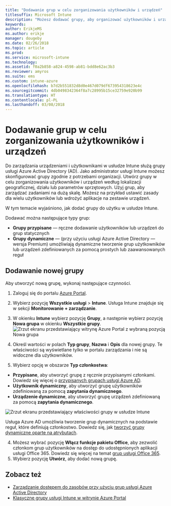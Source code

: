 ```yaml
---
title: "Dodawanie grup w celu zorganizowania użytkowników i urządzeń"
titlesuffix: Microsoft Intune
description: "Możesz dodawać grupy, aby organizować użytkowników i urządzenia na podstawie lokalizacji geograficznej, działu lub kryteriów dotyczących sprzętu."
keywords: 
author: ErikjeMS
ms.author: erikje
manager: dougeby
ms.date: 02/26/2018
ms.topic: article
ms.prod: 
ms.service: microsoft-intune
ms.technology: 
ms.assetid: f0a2b858-a824-4598-ab81-bdd8e62ac3b3
ms.reviewer: amyros
ms.suite: ems
ms.custom: intune-azure
ms.openlocfilehash: b7d2b551832d8d0e467d079df673954318623e4c
ms.sourcegitcommit: 4db0498342364f8a7c28995b15ce32759e920b99
ms.translationtype: HT
ms.contentlocale: pl-PL
ms.lasthandoff: 03/08/2018
---
```

# <a name="add-groups-to-organize-users-and-devices"></a>Dodawanie grup w celu zorganizowania użytkowników i urządzeń
Do zarządzania urządzeniami i użytkownikami w usłudze Intune służą grupy usługi Azure Active Directory (AD). Jako administrator usługi Intune możesz skonfigurować grupy zgodnie z potrzebami organizacji. Utwórz grupy w celu zorganizowania użytkowników i urządzeń według lokalizacji geograficznej, działu lub parametrów sprzętowych. Użyj grup, aby zarządzać zadaniami na dużą skalę. Możesz na przykład ustawić zasady dla wielu użytkowników lub wdrożyć aplikacje na zestawie urządzeń.

W tym temacie wyjaśniono, jak dodać grupy do użytku w usłudze Intune.

Dodawać można następujące typy grup:
- **Grupy przypisane** — ręczne dodawanie użytkowników lub urządzeń do grup statycznych
- **Grupy dynamiczne** — (przy użyciu usługi Azure Active Directory — wersja Premium) umożliwiają dynamiczne tworzenie grup użytkowników lub urządzeń zdefiniowanych za pomocą prostych lub zaawansowanych reguł

## <a name="add-a-new-group"></a>Dodawanie nowej grupy

Aby utworzyć nową grupę, wykonaj następujące czynności.
1. Zaloguj się do portalu [Azure Portal](https://portal.azure.com).
2. Wybierz pozycję **Wszystkie usługi** > **Intune**. Usługa Intune znajduje się w sekcji **Monitorowanie + zarządzanie**.
3. W okienku **Intune** wybierz pozycję **Grupy**, a następnie wybierz pozycję **Nowa grupa** w okienku **Wszystkie grupy**.
  ![Zrzut ekranu przedstawiający witrynę Azure Portal z wybraną pozycją Nowa grupa](./media/groups-add-new.png)
2. Określ wartości w polach **Typ grupy**, **Nazwa** i **Opis** dla nowej grupy. Te właściwości są wyświetlane tylko w portalu zarządzania i nie są widoczne dla użytkowników.

3. Wybierz opcję w obszarze **Typ członkostwa**:
  - **Przypisane**, aby utworzyć grupę z ręcznie przypisanymi członkami. Dowiedz się więcej o [przypisanych grupach usługi Azure AD](https://docs.microsoft.com/azure/active-directory/active-directory-groups-create-azure-portal).
  - **Użytkownik dynamiczny**, aby utworzyć grupę użytkowników zdefiniowaną za pomocą **zapytania dynamicznego**.
  - **Urządzenie dynamiczne**, aby utworzyć grupę urządzeń zdefiniowaną za pomocą **zapytania dynamicznego**.

  ![Zrzut ekranu przedstawiający właściwości grupy w usłudze Intune](./media/groups-add-properties.png)

  Usługa Azure AD umożliwia tworzenie grup dynamicznych na podstawie reguł, które definiują członkostwo. Dowiedz się, jak [tworzyć grupy dynamiczne oparte na atrybutach](https://docs.microsoft.com/azure/active-directory/active-directory-groups-dynamic-membership-azure-portal).

4. Możesz wybrać pozycję **Włącz funkcje pakietu Office**, aby zezwolić członkom grup użytkowników na dostęp do udostępnionych aplikacji usługi Office 365. Dowiedz się więcej na temat [grup usługi Office 365](https://support.office.com/article/Learn-about-Office-365-groups-b565caa1-5c40-40ef-9915-60fdb2d97fa2).
5. Wybierz pozycję **Utwórz**, aby dodać nową grupę.

## <a name="see-also"></a>Zobacz też
- [Zarządzanie dostępem do zasobów przy użyciu grup usługi Azure Active Directory](https://docs.microsoft.com/azure/active-directory/active-directory-manage-groups)
- [Klasyczne grupy usługi Intune w witrynie Azure Portal](groups-get-started.md)
